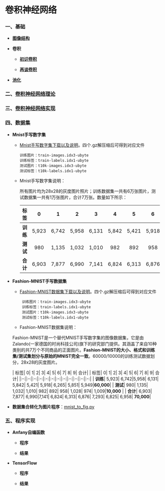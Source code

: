 # 卷积神经网络

### 一、基础

* **[图像结构](https://github.com/Anfany/Machine-Learning-for-Beginner-by-Python3/blob/master/CNN/fig.md)**


* **卷积**

    * **[初识卷积](https://github.com/Anfany/Machine-Learning-for-Beginner-by-Python3/blob/master/CNN/convolution.md)**

    * **[再谈卷积](https://github.com/Anfany/Machine-Learning-for-Beginner-by-Python3/blob/master/CNN/convolution2.md)**

* **[池化](https://github.com/Anfany/Machine-Learning-for-Beginner-by-Python3/blob/master/CNN/pooling.md)**


### 二、[卷积神经网络理论](https://github.com/Anfany/Machine-Learning-for-Beginner-by-Python3/blob/master/CNN/cnn.md)

### 三、[卷积神经网络实现](https://github.com/Anfany/Machine-Learning-for-Beginner-by-Python3/blob/master/CNN/cnn_realize.md)


### 四、数据集

   * **Mnist手写数字集**
      
      + [Mnist手写数字集下载以及说明](http://yann.lecun.com/exdb/mnist/)。四个.gz解压缩后可得到对应文件
      
            训练图片：train-images.idx3-ubyte
            训练标签：train-labels.idx1-ubyte
            测试图片：t10k-images.idx3-ubyte
            测试标签：t10k-labels.idx1-ubyte
      
      + Mnist手写数字集说明：
      
          所有图片均为28x28的灰度图片照片；训练数据集一共有6万张图片，测试数据集一共有1万张图片，合计7万张。数量如下所示：
         
         | 标签| 0|  1|  2|  3|  4|  5|  6|  7|  8|  9| 合计|
         |:-:|:-:|:-:|:-:|:-:|:-:|:-:|:-:|:-:|:-:|:-:|:-:|
         | **训练**| 5,923|  6,742|5,958| 6,131|  5,842|  5,421|  5,918|  6,265|  5,851| 5,949|**60,000**|
         | **测试**| 980|  1,135|  1,032|  1,010|  982|  892|  958|  1,028|  974|  1,009|**10,000** |
         | **合计**| 6,903| 7,877| 6,990|7,141| 6,824| 6,313|  6,876|  7,293|  6,825|  6,958| **70,000**|
      
   * **Fashion-MNIST手写数据集**   
   
     + [Fashion-MNIST数据集下载以及说明](https://github.com/zalandoresearch/fashion-mnist/blob/master/README.zh-CN.md)。四个.gz解压缩后可得到对应文件
 
            训练图片：train-images.idx3-ubyte
            训练标签：train-labels.idx1-ubyte
            测试图片：t10k-images.idx3-ubyte
            测试标签：t10k-labels.idx1-ubyte
            
      + Fashion-MNIST数据集说明：
            
      Fashion-MNIST是一个替代MNIST手写数字集的图像数据集，它是由Zalando(一家德国的时尚科技公司)旗下的研究部门提供。其涵盖了来自10种类别的共7万个不同商品的正面图片。**Fashion-MNIST的大小、格式和训练集/测试集划分与原始的MNIST完全一致**。60000/10000的训练测试数据划分，28x28的灰度图片。 
      
       | 标签| 0|  1|  2|  3|  4|  5|  6|  7|  8|  9| 合计|
       | 标签| 0|  1|  2|  3|  4|  5|  6|  7|  8|  9| 合计|
       |:-:|:-:|:-:|:-:|:-:|:-:|:-:|:-:|:-:|:-:|:-:|:-:|
       | **训练**| 5,923|  6,742|5,958| 6,131|  5,842|  5,421|  5,918|  6,265|  5,851| 5,949|**60,000**|
       | **测试**| 980|  1,135|  1,032|  1,010|  982|  892|  958|  1,028|  974|  1,009|**10,000** |
       | **合计**| 6,903| 7,877| 6,990|7,141| 6,824| 6,313|  6,876|  7,293|  6,825|  6,958| **70,000**|
      
      
      
   * **数据集合转化为图片程序**：[mnist_to_fig.py](https://github.com/Anfany/Machine-Learning-for-Beginner-by-Python3/blob/master/CNN/mnist_to_fig.py)
    
   
   
### 五、程序实现


   * **Anfany自编函数**
   
      * **程序**
      
      * **结果**
   
   
   * **TensorFlow**

   
      * **程序**
      
      * **结果**
   
       
       
      
      
      
      
      


   








